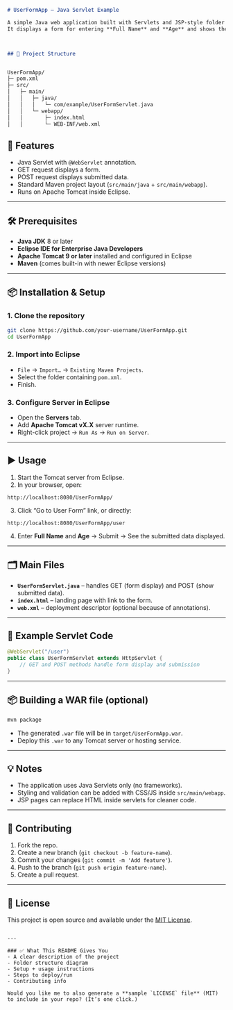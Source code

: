 ```markdown
# UserFormApp – Java Servlet Example

A simple Java web application built with Servlets and JSP-style folder structure (Maven layout).  
It displays a form for entering **Full Name** and **Age** and shows the submitted data on the next page.



## 📂 Project Structure


UserFormApp/
├─ pom.xml
├─ src/
│   ├─ main/
│   │   ├─ java/
│   │   │   └─ com/example/UserFormServlet.java
│   │   └─ webapp/
│   │       ├─ index.html
│   │       └─ WEB-INF/web.xml

````

## 🚀 Features

- Java Servlet with `@WebServlet` annotation.
- GET request displays a form.
- POST request displays submitted data.
- Standard Maven project layout (`src/main/java` + `src/main/webapp`).
- Runs on Apache Tomcat inside Eclipse.

---

## 🛠 Prerequisites

- **Java JDK** 8 or later  
- **Eclipse IDE for Enterprise Java Developers**  
- **Apache Tomcat 9 or later** installed and configured in Eclipse  
- **Maven** (comes built-in with newer Eclipse versions)

---

## 📦 Installation & Setup

### 1. Clone the repository

```bash
git clone https://github.com/your-username/UserFormApp.git
cd UserFormApp
````

### 2. Import into Eclipse

* `File` → `Import…` → `Existing Maven Projects`.
* Select the folder containing `pom.xml`.
* Finish.

### 3. Configure Server in Eclipse

* Open the **Servers** tab.
* Add **Apache Tomcat vX.X** server runtime.
* Right-click project → `Run As` → `Run on Server`.

---

## ▶️ Usage

1. Start the Tomcat server from Eclipse.
2. In your browser, open:

```
http://localhost:8080/UserFormApp/
```

3. Click “Go to User Form” link, or directly:

```
http://localhost:8080/UserFormApp/user
```

4. Enter **Full Name** and **Age** → Submit → See the submitted data displayed.

---

## 🗂 Main Files

* **`UserFormServlet.java`** – handles GET (form display) and POST (show submitted data).
* **`index.html`** – landing page with link to the form.
* **`web.xml`** – deployment descriptor (optional because of annotations).

---

## 📝 Example Servlet Code

```java
@WebServlet("/user")
public class UserFormServlet extends HttpServlet {
    // GET and POST methods handle form display and submission
}
```

---

## 📦 Building a WAR file (optional)

```bash
mvn package
```

* The generated `.war` file will be in `target/UserFormApp.war`.
* Deploy this `.war` to any Tomcat server or hosting service.

---

## 💡 Notes

* The application uses Java Servlets only (no frameworks).
* Styling and validation can be added with CSS/JS inside `src/main/webapp`.
* JSP pages can replace HTML inside servlets for cleaner code.

---

## 🤝 Contributing

1. Fork the repo.
2. Create a new branch (`git checkout -b feature-name`).
3. Commit your changes (`git commit -m 'Add feature'`).
4. Push to the branch (`git push origin feature-name`).
5. Create a pull request.

---

## 📄 License

This project is open source and available under the [MIT License](LICENSE).

```

---

### ✅ What This README Gives You  
- A clear description of the project  
- Folder structure diagram  
- Setup + usage instructions  
- Steps to deploy/run  
- Contributing info  

Would you like me to also generate a **sample `LICENSE` file** (MIT) to include in your repo? (It’s one click.)
```
